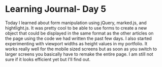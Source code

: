 # Learning Journal- Day 5

Today I learned about form manipulation using jQuery, marked.js, and hightlight.js. It was pretty cool to be able to use forms to create a new object that could be displayed in the same format as the other articles on the page using the code we had written the past few days. I also started experimenting with viewport widths as height values in my portfolio. It works really well for the mobile sized screens but as soon as you switch to larger screens you basically have to remake the entire page. I am still not sure if it looks efficient yet but I'll find out.  
